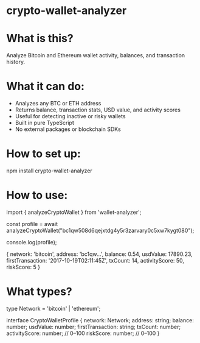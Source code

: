 # crypto-wallet-analyzer

# What is this?

Analyze Bitcoin and Ethereum wallet activity, balances, and transaction history.

# What it can do:

- Analyzes any BTC or ETH address
- Returns balance, transaction stats, USD value, and activity scores
- Useful for detecting inactive or risky wallets
- Built in pure TypeScript
- No external packages or blockchain SDKs

# How to set up:

npm install crypto-wallet-analyzer

# How to use:

import { analyzeCryptoWallet } from 'wallet-analyzer';

const profile = await analyzeCryptoWallet("bc1qw508d6qejxtdg4y5r3zarvary0c5xw7kygt080");

console.log(profile);

{
network: 'bitcoin',
address: 'bc1qw...',
balance: 0.54,
usdValue: 17890.23,
firstTransaction: '2017-10-19T02:11:45Z',
txCount: 14,
activityScore: 50,
riskScore: 5
}

# What types?

type Network = 'bitcoin' | 'ethereum';

interface CryptoWalletProfile {
network: Network;
address: string;
balance: number;
usdValue: number;
firstTransaction: string;
txCount: number;
activityScore: number; // 0–100
riskScore: number; // 0–100
}
